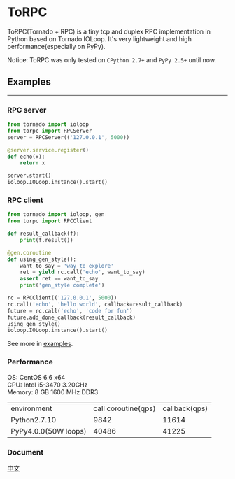 # ToRPC

ToRPC(Tornado + RPC) is a tiny tcp and duplex RPC implementation in Python based on Tornado IOLoop. It's very lightweight and high performance(especially on PyPy).

Notice: ToRPC was only tested on `CPython 2.7+` and `PyPy 2.5+` until now.

## Examples
--------

### RPC server
```python
from tornado import ioloop
from torpc import RPCServer
server = RPCServer(('127.0.0.1', 5000))

@server.service.register()
def echo(x):
    return x

server.start()
ioloop.IOLoop.instance().start()
```

### RPC client
```python
from tornado import ioloop, gen
from torpc import RPCClient

def result_callback(f):
    print(f.result())

@gen.coroutine
def using_gen_style():
    want_to_say = 'way to explore'
    ret = yield rc.call('echo', want_to_say)
    assert ret == want_to_say
    print('gen_style complete')

rc = RPCClient(('127.0.0.1', 5000))
rc.call('echo', 'hello world', callback=result_callback)
future = rc.call('echo', 'code for fun')
future.add_done_callback(result_callback)
using_gen_style()
ioloop.IOLoop.instance().start()
```

See more in [examples](https://github.com/yoki123/torpc/tree/master/examples).

### Performance

OS: CentOS 6.6 x64<br/>
CPU: Intel i5-3470 3.20GHz<br/>
Memory: 8 GB 1600 MHz DDR3

<table>
<tr>
    <td>environment</td>
    <td>call coroutine(qps)</td>
    <td>callback(qps)</td>
</tr>
<tr>
    <td>Python2.7.10</td>
    <td>9842</td>
    <td>11614</td>
</tr>
<tr>
    <td>PyPy4.0.0(50W loops)</td>
    <td>40486</td>
    <td>41225</td>
</tr>
</table>

### Document
[中文](https://github.com/yoki123/torpc/blob/master/README-zh.md)